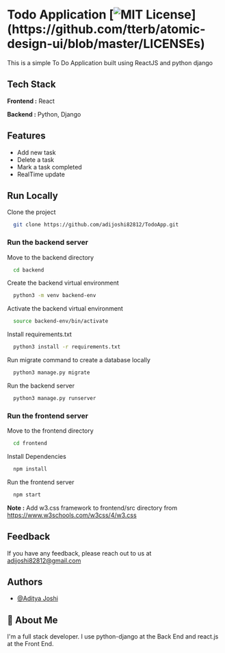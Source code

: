 
# Todo Application [![MIT License](https://img.shields.io/apm/l/atomic-design-ui.svg?)](https://github.com/tterb/atomic-design-ui/blob/master/LICENSEs)

This is a simple To Do Application built using ReactJS and python django
## Tech Stack

**Frontend :** React

**Backend :** Python, Django
## Features

- Add new task
- Delete a task
- Mark a task completed
- RealTime update
## Run Locally

Clone the project

```bash
  git clone https://github.com/adijoshi82812/TodoApp.git
```

### Run the backend server

Move to the backend directory

```bash
  cd backend
```

Create the backend virtual environment

```bash
  python3 -m venv backend-env
```

Activate the backend virtual environment

```bash
  source backend-env/bin/activate
```

Install requirements.txt

```bash
  python3 install -r requirements.txt
```

Run migrate command to create a database locally

```bash
  python3 manage.py migrate
```

Run the backend server

```bash
  python3 manage.py runserver
```

### Run the frontend server

Move to the frontend directory

```bash
  cd frontend
```

Install Dependencies

```bash
  npm install
```

Run the frontend server

```bash
  npm start
```

**Note :** Add w3.css framework to frontend/src directory from https://www.w3schools.com/w3css/4/w3.css

## Feedback

If you have any feedback, please reach out to us at adijoshi82812@gmail.com
## Authors

- [@Aditya Joshi](https://www.github.com/adijoshi82812)
## 🚀 About Me

I'm a full stack developer. I use python-django at the Back End and react.js at the Front End.
